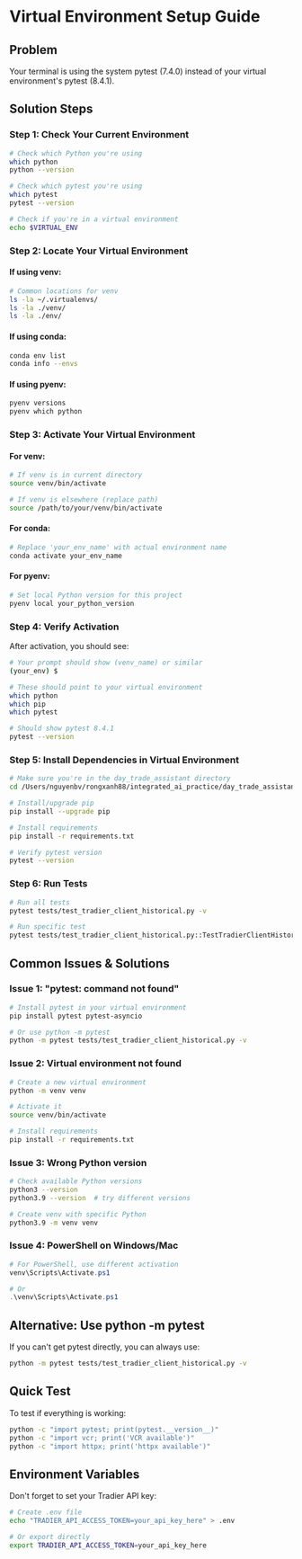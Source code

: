 # Virtual Environment Setup Guide

## Problem
Your terminal is using the system pytest (7.4.0) instead of your virtual environment's pytest (8.4.1).

## Solution Steps

### Step 1: Check Your Current Environment
```bash
# Check which Python you're using
which python
python --version

# Check which pytest you're using  
which pytest
pytest --version

# Check if you're in a virtual environment
echo $VIRTUAL_ENV
```

### Step 2: Locate Your Virtual Environment

#### If using venv:
```bash
# Common locations for venv
ls -la ~/.virtualenvs/
ls -la ./venv/
ls -la ./env/
```

#### If using conda:
```bash
conda env list
conda info --envs
```

#### If using pyenv:
```bash
pyenv versions
pyenv which python
```

### Step 3: Activate Your Virtual Environment

#### For venv:
```bash
# If venv is in current directory
source venv/bin/activate

# If venv is elsewhere (replace path)
source /path/to/your/venv/bin/activate
```

#### For conda:
```bash
# Replace 'your_env_name' with actual environment name
conda activate your_env_name
```

#### For pyenv:
```bash
# Set local Python version for this project
pyenv local your_python_version
```

### Step 4: Verify Activation
After activation, you should see:
```bash
# Your prompt should show (venv_name) or similar
(your_env) $ 

# These should point to your virtual environment
which python
which pip
which pytest

# Should show pytest 8.4.1
pytest --version
```

### Step 5: Install Dependencies in Virtual Environment
```bash
# Make sure you're in the day_trade_assistant directory
cd /Users/nguyenbv/rongxanh88/integrated_ai_practice/day_trade_assistant

# Install/upgrade pip
pip install --upgrade pip

# Install requirements
pip install -r requirements.txt

# Verify pytest version
pytest --version
```

### Step 6: Run Tests
```bash
# Run all tests
pytest tests/test_tradier_client_historical.py -v

# Run specific test
pytest tests/test_tradier_client_historical.py::TestTradierClientHistorical::test_get_historical_data_basic -v
```

## Common Issues & Solutions

### Issue 1: "pytest: command not found"
```bash
# Install pytest in your virtual environment
pip install pytest pytest-asyncio

# Or use python -m pytest
python -m pytest tests/test_tradier_client_historical.py -v
```

### Issue 2: Virtual environment not found
```bash
# Create a new virtual environment
python -m venv venv

# Activate it
source venv/bin/activate

# Install requirements
pip install -r requirements.txt
```

### Issue 3: Wrong Python version
```bash
# Check available Python versions
python3 --version
python3.9 --version  # try different versions

# Create venv with specific Python
python3.9 -m venv venv
```

### Issue 4: PowerShell on Windows/Mac
```powershell
# For PowerShell, use different activation
venv\Scripts\Activate.ps1

# Or
.\venv\Scripts\Activate.ps1
```

## Alternative: Use python -m pytest
If you can't get pytest directly, you can always use:
```bash
python -m pytest tests/test_tradier_client_historical.py -v
```

## Quick Test
To test if everything is working:
```bash
python -c "import pytest; print(pytest.__version__)"
python -c "import vcr; print('VCR available')"
python -c "import httpx; print('httpx available')"
```

## Environment Variables
Don't forget to set your Tradier API key:
```bash
# Create .env file
echo "TRADIER_API_ACCESS_TOKEN=your_api_key_here" > .env

# Or export directly
export TRADIER_API_ACCESS_TOKEN=your_api_key_here
``` 